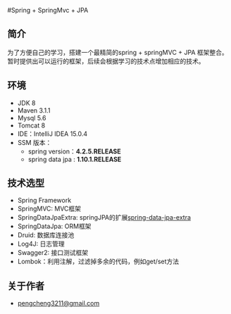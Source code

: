 #Spring + SpringMvc + JPA

## 简介 ##

为了方便自己的学习，搭建一个最精简的spring + springMVC + JPA 框架整合。
暂时提供出可以运行的框架，后续会根据学习的技术点增加相应的技术。

## 环境 ##

- JDK 8
- Maven 3.1.1
- Mysql 5.6
- Tomcat 8
- IDE：IntelliJ IDEA 15.0.4
- SSM 版本：
    - spring version：**4.2.5.RELEASE**
    - spring data jpa : **1.10.1.RELEASE**

## 技术选型 ##

- Spring Framework
- SpringMVC: MVC框架
- SpringDataJpaExtra: springJPA的扩展[spring-data-jpa-extra](https://github.com/slyak/spring-data-jpa-extra)
- SpringDataJpa: ORM框架
- Druid: 数据库连接池
- Log4J: 日志管理
- Swagger2: 接口测试框架
- Lombok：利用注解，过滤掉多余的代码，例如get/set方法


## 关于作者 ##

- pengcheng3211@gmail.com
